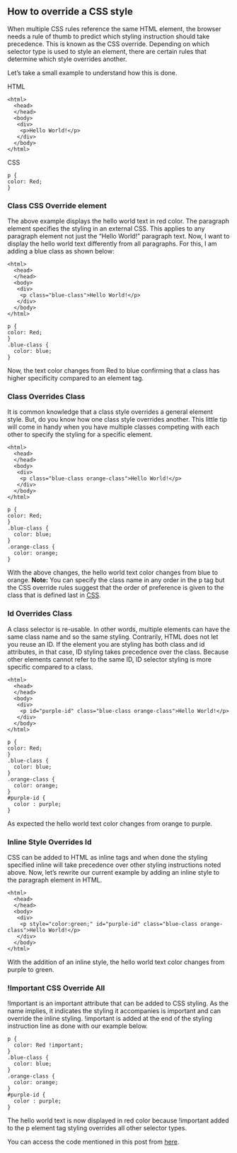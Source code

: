 ## How to override a CSS style

When multiple CSS rules reference the same HTML element, the browser needs a rule of thumb to predict which styling instruction should take precedence. This is known as the CSS override. Depending on which selector type is used to style an element, there are certain rules that determine which style overrides another.

Let’s take a small example to understand how this is done.

HTML

```
<html>
  <head>
  </head>
  <body>
   <div>
    <p>Hello World!</p>
   </div>
  </body>
</html>
```

CSS

```
p {
color: Red;
}
```

### Class CSS Override element

The above example displays the hello world text in red color. The paragraph element specifies the styling in an external CSS. This applies to any paragraph element not just the “Hello World!” paragraph text. Now, I want to display the hello world text differently from all paragraphs. For this, I am adding a blue class as shown below:

```
<html>
  <head>
  </head>
  <body>
   <div>
    <p class="blue-class">Hello World!</p>
   </div>
  </body>
</html>
```

```
p {
color: Red;
}
.blue-class {
  color: blue;
}
```

Now, the text color changes from Red to blue confirming that a class has higher specificity compared to an element tag.

### Class Overrides Class

It is common knowledge that a class style overrides a general element style. But, do you know how one class style overrides another. This little tip will come in handy when you have multiple classes competing with each other to specify the styling for a specific element.

```
<html>
  <head>
  </head>
  <body>
   <div>
    <p class="blue-class orange-class">Hello World!</p>
   </div>
  </body>
</html>
```

```
p {
color: Red;
}
.blue-class {
  color: blue;
}
.orange-class {
  color: orange;
}
```

With the above changes, the hello world text color changes from blue to orange. **Note:** You can specify the class name in any order in the p tag but the CSS override rules suggest that the order of preference is given to the class that is defined last in [CSS](https://narmadanannaka.com/category/web-development/css/).

### Id Overrides Class

A class selector is re-usable. In other words, multiple elements can have the same class name and so the same styling. Contrarily, HTML does not let you reuse an ID. If the element you are styling has both class and id attributes, in that case, ID styling takes precedence over the class. Because other elements cannot refer to the same ID, ID selector styling is more specific compared to a class.

```
<html>
  <head>
  </head>
  <body>
   <div>
    <p id="purple-id" class="blue-class orange-class">Hello World!</p>
   </div>
  </body>
</html>
```

```
p {
color: Red;
}
.blue-class {
  color: blue;
}
.orange-class {
  color: orange;
}
#purple-id {
  color : purple;
}
```

As expected the hello world text color changes from orange to purple.

### Inline Style Overrides Id

CSS can be added to HTML as inline tags and when done the styling specified inline will take precedence over other styling instructions noted above. Now, let’s rewrite our current example by adding an inline style to the paragraph element in HTML.

```
<html>
  <head>
  </head>
  <body>
   <div>
    <p style="color:green;" id="purple-id" class="blue-class orange-class">Hello World!</p>
   </div>
  </body>
</html>
```

With the addition of an inline style, the hello world text color changes from purple to green.

### !Important CSS Override All

!Important is an important attribute that can be added to CSS styling. As the name implies, it indicates the styling it accompanies is important and can override the inline styling. !important is added at the end of the styling instruction line as done with our example below.

```
p {
  color: Red !important;
}
.blue-class {
  color: blue;
}
.orange-class {
  color: orange;
}
#purple-id {
  color : purple;
}
```

The hello world text is now displayed in red color because !important added to the p element tag styling overrides all other selector types.

You can access the code mentioned in this post from [here](https://codepen.io/narmada-nannaka/pen/oNzgWmE).